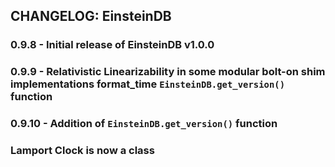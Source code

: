 ## CHANGELOG: EinsteinDB
### 0.9.8 - Initial release of EinsteinDB v1.0.0
### 0.9.9 - Relativistic Linearizability in some modular bolt-on shim implementations   format_time `EinsteinDB.get_version()` function
### 0.9.10 - Addition of `EinsteinDB.get_version()` function

### Lamport Clock is now a class
